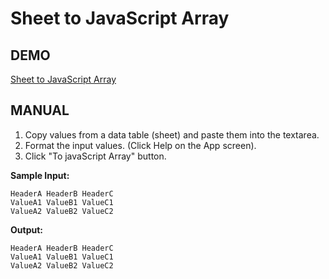 # Sheet to JavaScript Array
## DEMO
[Sheet to JavaScript Array](https://kietpawpan.github.io/sheetToArray/)

## MANUAL
1. Copy values from a data table (sheet) and paste them into the textarea.
2. Format the input values. (Click Help on the App screen).
3. Click "To javaScript Array" button.

__Sample Input:__
```
HeaderA HeaderB HeaderC
ValueA1 ValueB1 ValueC1
ValueA2 ValueB2 ValueC2
```


__Output:__
```
HeaderA HeaderB HeaderC
ValueA1 ValueB1 ValueC1
ValueA2 ValueB2 ValueC2
```
